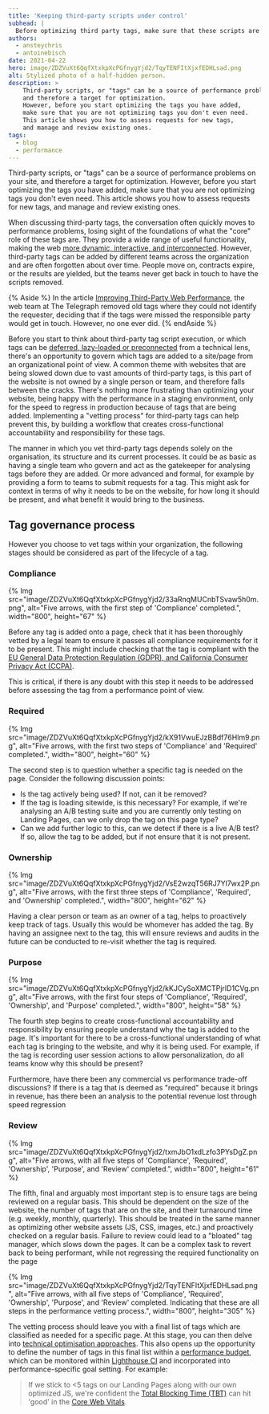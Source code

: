 ```yaml
---
title: 'Keeping third-party scripts under control'
subhead: |
  Before optimizing third party tags, make sure that these scripts are still needed on your site.
authors:
  - ansteychris
  - antoinebisch
date: 2021-04-22
hero: image/ZDZVuXt6QqfXtxkpXcPGfnygYjd2/TqyTENFItXjxfEDHLsad.png
alt: Stylized photo of a half-hidden person.
description: >
    Third-party scripts, or "tags" can be a source of performance problems on your site,
    and therefore a target for optimization.
    However, before you start optimizing the tags you have added,
    make sure that you are not optimizing tags you don't even need.
    This article shows you how to assess requests for new tags,
    and manage and review existing ones.
tags:
  - blog
  - performance
---
```


Third-party scripts, or "tags" can be a source of performance problems on your site,
and therefore a target for optimization.
However, before you start optimizing the tags you have added,
make sure that you are not optimizing tags you don't even need.
This article shows you how to assess requests for new tags,
and manage and review existing ones.

When discussing third-party tags,
the conversation often quickly moves to performance problems,
losing sight of the foundations of what the "core" role of these tags are.
They provide a wide range of useful functionality,
making the web
[more dynamic, interactive, and interconnected](https://developers.google.com/web/fundamentals/performance/optimizing-content-efficiency/loading-third-party-javascript).
However, third-party tags can be added by different teams across the organization
and are often forgotten about over time.
People move on, contracts expire, or the results are yielded,
but the teams never get back in touch to have the scripts removed.

{% Aside %}
In the article
[Improving Third-Party Web Performance](https://medium.com/the-telegraph-engineering/improving-third-party-web-performance-at-the-telegraph-a0a1000be5),
the web team at The Telegraph removed old tags where they could not identify the requester,
deciding that if the tags were missed the responsible party would get in touch.
However, no one ever did.
{% endAside %}

Before you start to think about third-party tag script execution,
or which tags can be
[deferred, lazy-loaded or preconnected](/codelab-optimize-third-party-javascript/)
from a technical lens,
there's an opportunity to govern which tags are added to a site/page from an organizational point of view.
A common theme with websites that are being slowed down due to vast amounts of third-party tags,
is this part of the website is not owned by a single person or team,
and therefore falls between the cracks.
There's nothing more frustrating than optimizing your website,
being happy with the performance in a staging environment,
only for the speed to regress in production because of tags that are being added.
Implementing a "vetting process" for third-party tags can help prevent this,
by building a workflow that creates cross-functional accountability and responsibility for these tags.

The manner in which you vet third-party tags depends solely on the organisation,
its structure and its current processes.
It could be as basic as having a single team who govern and act as the gatekeeper
for analysing tags before they are added.
Or more advanced and formal,
for example by providing a form to teams to submit requests for a tag.
This might ask for context in terms of why it needs to be on the website,
for how long it should be present,
and what benefit it would bring to the business.

## Tag governance process

However you choose to vet tags within your organization,
the following stages should be considered as part of the lifecycle of a tag.

### Compliance

{% Img
src="image/ZDZVuXt6QqfXtxkpXcPGfnygYjd2/33aRnqMUCnbTSvaw5h0m.png",
alt="Five arrows, with the first step of 'Compliance' completed.",
width="800",
height="67" %}

Before any tag is added onto a page,
check that it has been thoroughly vetted by a legal team to ensure it passes all compliance requirements for it to be present.
This might include checking that the tag is compliant with the [EU General Data Protection Regulation (GDPR),
and California Consumer Privacy Act (CCPA)](https://iapp.org/news/a/what-you-must-know-about-third-parties-under-the-gdpr-ccpa/).

This is critical,
if there is any doubt with this step it needs to be addressed
before assessing the tag from a performance point of view.

### Required

{% Img
src="image/ZDZVuXt6QqfXtxkpXcPGfnygYjd2/kX91VwuEJzBBdf76HIm9.png",
alt="Five arrows, with the first two steps of 'Compliance' and 'Required' completed.",
width="800",
height="60" %}

The second step is to question whether a specific tag is needed on the page.
Consider the following discussion points:

- Is the tag actively being used? If not, can it be removed?
- If the tag is loading sitewide,
is this necessary?
For example, if we're analysing an A/B testing suite and you are currently only testing on Landing Pages,
can we only drop the tag on this page type?
- Can we add further logic to this, can we detect if there is a live A/B test?
If so, allow the tag to be added, but if not ensure that it is not present.

### Ownership

{% Img
src="image/ZDZVuXt6QqfXtxkpXcPGfnygYjd2/VsE2wzqT56RJ7Yl7wx2P.png",
alt="Five arrows, with the first three steps of 'Compliance', 'Required', and 'Ownership' completed.",
width="800",
height="62" %}

Having a  clear person or team as an owner of a tag,
helps to proactively keep track of tags.
Usually this would be whomever has added the tag. By having an assignee next to the tag,
this will ensure reviews and audits in the future can be conducted to re-visit whether the tag is required.

### Purpose

{% Img
src="image/ZDZVuXt6QqfXtxkpXcPGfnygYjd2/kKJCySoXMCTPjrID1CVg.png",
alt="Five arrows, with the first four steps of 'Compliance', 'Required', 'Ownership', and 'Purpose' completed.",
width="800",
height="58" %}

The fourth step begins to create cross-functional accountability and responsibility
by ensuring people understand why the tag is added to the page.
It's important for there to be a cross-functional understanding of what each tag is bringing to the website,
and why it is being used.
For example, if the tag is recording user session actions to allow personalization,
do all teams know why this should be present?

Furthermore, have there been any commercial vs performance trade-off discussions?
If there is a tag that is deemed as "required" because it brings in revenue,
has there been an analysis to the potential revenue lost through speed regression

### Review

{% Img
src="image/ZDZVuXt6QqfXtxkpXcPGfnygYjd2/txmJbO1xdLzfo3PYsDgZ.png",
alt="Five arrows, with all five steps of 'Compliance', 'Required', 'Ownership', 'Purpose', and 'Review' completed.",
width="800",
height="61" %}

The fifth, final and arguably most important step is to ensure tags are being reviewed on a regular basis.
This should be dependent on the size of the website,
the number of tags that are on the site,
and their turnaround time (e.g. weekly, monthly, quarterly).
This should be treated in the same manner as optimizing other website assets (JS, CSS, images, etc.)
and proactively checked on a regular basis.
Failure to review could lead to a "bloated" tag manager,
which slows down the pages.
It can be a complex task to revert back to being performant,
while not regressing the required functionality on the page

{% Img
src="image/ZDZVuXt6QqfXtxkpXcPGfnygYjd2/TqyTENFItXjxfEDHLsad.png",
alt="Five arrows, with all five steps of 'Compliance', 'Required', 'Ownership', 'Purpose', and 'Review' completed. Indicating that these are all steps in the performance vetting process.",
width="800",
height="305" %}

The vetting process should leave you with a final list
of tags which are classified as needed for a specific page.
At this stage, you can then delve into
[technical optimisation approaches](/codelab-optimize-third-party-javascript/).
This also opens up the opportunity to define the number of tags in this final list within a
[performance budget](/your-first-performance-budget/),
which can be monitored within
[Lighthouse CI](/lighthouse-ci/#overview)
and incorporated into performance-specific goal setting.
For example:

> If we stick to <5 tags on our Landing Pages along with our own optimized JS,
we're confident the
[Total Blocking Time (TBT)](/tbt/) can hit 'good' in the
[Core Web Vitals](/vitals/).
